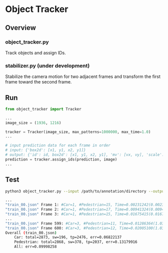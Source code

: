 # Object Tracker

## Overview

### object_tracker.py

Track objects and assign IDs.

### stabilizer.py (under development)

Stabilize the camera motion for two adjacent frames and transform the first frame toward the second frame.

## Run

```python
from object_tracker import Tracker

...
image_size = (1936, 1216)

tracker = Tracker(image_size, max_patterns=1000000, max_time=1.0)
...

# input prediction data for each frame in order
# input: {'box2d': [x1, y1, x2, y1]}
# output: {'id': id, box2d': [x1, y1, x2, y1], 'mv': [vx, vy], 'scale': [sx, sy], 'occlusion': number_of_occlusions}
prediction = tracker.assign_ids(prediction, image)
...
```

## Test

```bash
python3 object_tracker.py --input /path/to/annotation/directory --output /path/to/output.json

...
"train_00.json" Frame 1: #Car=1, #Pedestrian=15, Time=0.00231242(0.00231242@max), Cost=0.0
"train_00.json" Frame 2: #Car=1, #Pedestrian=17, Time=0.00941324(0.00941324@max), Cost=7.1954494678693175
"train_00.json" Frame 3: #Car=1, #Pedestrian=15, Time=0.01675415(0.01675415@max), Cost=13.910010362372212
...
"train_00.json" Frame 599: #Car=3, #Pedestrian=11, Time=0.01286364(1.03493762@max), Cost=7302.67876091383
"train_00.json" Frame 600: #Car=3, #Pedestrian=12, Time=0.02005100(1.03493762@max), Cost=7311.064619701644
Overall (train_00.json)
    Car: total=2873, sw=196, tp=2476, err=0.06822137
    Pedestrian: total=2868, sw=378, tp=2037, err=0.13179916
    All: err=0.09998258
```
